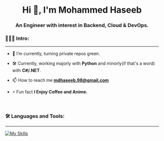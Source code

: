 <h1 align="center">Hi 👋, I'm Mohammed Haseeb</h1>
<h3 align="center">An Engineer with interest in Backend, Cloud & DevOps.</h3>


<h3 align="left">🙋🏻‍♂️ Intro:</h3>
<hr size="10" noshade/>

- 🚀 I’m currently, turning private repos green. 

<!-- - 🚀 I’m currently improving **C# and .NET Core** skills -->

- 🛠 Currently, working majorly with **Python** and minorly(if that's a word) with **C#/.NET**.

<!-- - 📕 I'm also currently learning and revising **DSA and Computer Fundamentals** -->

- 📫 How to reach me **mdhaseeb.98@gmail.com**

- ⚡ Fun fact **I Enjoy Coffee and Anime.**

<br>

<!--
<h3 align="left"><u>🤝🏻 Connect with me:</u></h3>
<hr size="10" noshade/>
<p align="left">
<a href="https://linkedin.com/in/mohammed-haseeb98" target="blank"><img align="center" src="https://raw.githubusercontent.com/rahuldkjain/github-profile-readme-generator/master/src/images/icons/Social/linked-in-alt.svg" alt="mohammed-haseeb98" height="30" width="40" /></a>
</p>
<br> -->

<h3 align="left">🛠 Languages and Tools:</h3>
<hr size="10" noshade/>

[![My Skills](https://skillicons.dev/icons?i=cs,cpp,go,dotnet,git,github,aws,gcp,postman,terraform,python,visualstudio,vscode,linux,windows)](https://skillicons.dev)

<br>
<!--
<h3>📈 GitHub Stats:</h3>
<hr size="10" noshade/>
<p><img align="center" src="https://github-readme-streak-stats.herokuapp.com/?user=mohammed-haseeb&" alt="mohammed-haseeb" /></p> -->
